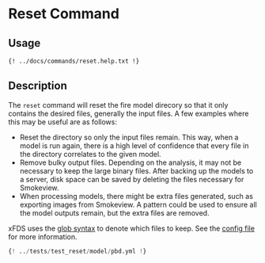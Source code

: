 # Reset Command

## Usage
```txt title="xfds reset --help"
{! ../docs/commands/reset.help.txt !}
```

## Description

The `reset` command will reset the fire model direcory so that it only contains the desired files, generally the input files. A few examples where this may be useful are as follows:

- Reset the directory so only the input files remain. This way, when a model is run again, there is a high level of confidence that every file in the directory correlates to the given model.
- Remove bulky output files. Depending on the analysis, it may not be necessary to keep the large binary files. After backing up the models to a server, disk space can be saved by deleting the files necessary for Smokeview.
- When processing models, there might be extra files generated, such as exporting images from Smokeview. A pattern could be used to ensure all the model outputs remain, but the extra files are removed.

xFDS uses the [glob syntax](https://en.wikipedia.org/wiki/Glob_(programming)) to denote which files to keep. See the [config file](/files/config/#reset) for more information.

```python title="tests/test_reset/model/pbd.yml" linenums="1"
{! ../tests/test_reset/model/pbd.yml !}
```
